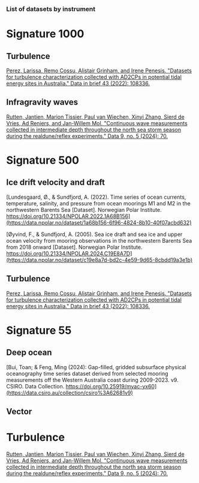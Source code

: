 ### List of datasets by instrument

# Signature 1000

## Turbulence
[Perez, Larissa, Remo Cossu, Alistair Grinham, and Irene Penesis. "Datasets for turbulence characterization collected with AD2CPs in potential tidal energy sites in Australia." Data in brief 43 (2022): 108336.](https://www.sciencedirect.com/science/article/pii/S2352340922005388)

## Infragravity waves
[Rutten, Jantien, Marion Tissier, Paul van Wiechen, Xinyi Zhang, Sierd de Vries, Ad Reniers, and Jan-Willem Mol. "Continuous wave measurements collected in intermediate depth throughout the north sea storm season during the realdune/reflex experiments." Data 9, no. 5 (2024): 70.](https://data.4tu.nl/collections/233f11ff-7804-4777-8b32-92c4606e56d8)

# Signature 500

## Ice drift velocity and draft
[Lundesgaard, Ø., & Sundfjord, A. (2022). Time series of ocean currents, temperature, salinity, and pressure from ocean moorings M1 and M2 in the northwestern Barents Sea [Dataset]. Norwegian Polar Institute. https://doi.org/10.21334/NPOLAR.2022.1A68B156](https://data.npolar.no/dataset/1a68b156-6f96-4824-8b10-40f07acbd632)

[Øyvind, F., & Sundfjord, A. (2005). Sea ice draft and sea ice and upper ocean velocity from mooring observations in the northwestern Barents Sea from 2018 onward [Dataset]. Norwegian Polar Institute. https://doi.org/10.21334/NPOLAR.2024.C19E8A7D](https://data.npolar.no/dataset/c19e8a7d-bd2c-4e59-9d65-8cbdd19a3e1b)

## Turbulence
[Perez, Larissa, Remo Cossu, Alistair Grinham, and Irene Penesis. "Datasets for turbulence characterization collected with AD2CPs in potential tidal energy sites in Australia." Data in brief 43 (2022): 108336.](https://www.sciencedirect.com/science/article/pii/S2352340922005388)

# Signature 55
## Deep ocean
[Bui, Toan; \& Feng, Ming (2024): Gap-filled, gridded subsurface physical oceanography time series dataset derived from selected mooring measurements off the Western Australia coast during 2009-2023. v9. CSIRO. Data Collection. https://doi.org/10.25919/myac-yx60](https://data.csiro.au/collection/csiro%3A62681v9)

## Vector
# Turbulence
[Rutten, Jantien, Marion Tissier, Paul van Wiechen, Xinyi Zhang, Sierd de Vries, Ad Reniers, and Jan-Willem Mol. "Continuous wave measurements collected in intermediate depth throughout the north sea storm season during the realdune/reflex experiments." Data 9, no. 5 (2024): 70.](https://www.mdpi.com/2306-5729/9/5/70)




